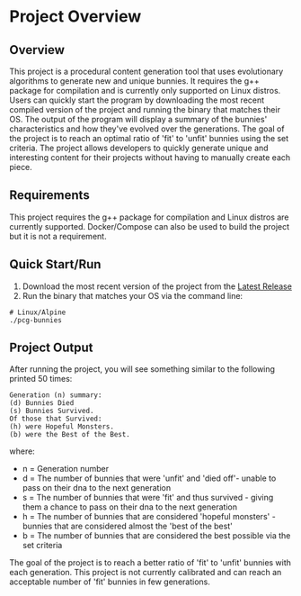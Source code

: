 # Project Overview
## Overview
This project is a procedural content generation tool that uses evolutionary algorithms to generate new and unique bunnies. It requires the g++ package for compilation and is currently only supported on Linux distros. Users can quickly start the program by downloading the most recent compiled version of the project and running the binary that matches their OS. The output of the program will display a summary of the bunnies' characteristics and how they've evolved over the generations. The goal of the project is to reach an optimal ratio of 'fit' to 'unfit' bunnies using the set criteria. The project allows developers to quickly generate unique and interesting content for their projects without having to manually create each piece.

## Requirements
This project requires the g++ package for compilation and Linux distros are currently supported. Docker/Compose can also be used to build the project but it is not a requirement.
 
## Quick Start/Run
1. Download the most recent version of the project from the <a href="https://github.com/mattbuske/pcg-bunny/releases" target="_blank">Latest Release</a> 
2. Run the binary that matches your OS via the command line:
```SHELL
# Linux/Alpine
./pcg-bunnies
```
 
## Project Output
After running the project, you will see something similar to the following printed 50 times:
```SHELL
Generation (n) summary:
(d) Bunnies Died
(s) Bunnies Survived.
Of those that Survived:
(h) were Hopeful Monsters.
(b) were the Best of the Best.
```
where:

- n = Generation number
- d = The number of bunnies that were 'unfit' and 'died off'- unable to pass on their dna to the next generation
- s = The number of bunnies that were 'fit' and thus survived - giving them a chance to pass on their dna to the next generation
- h = The number of bunnies that are considered 'hopeful monsters' - bunnies that are considered almost the 'best of the best'
- b = The number of bunnies that are considered the best possible via the set criteria
 
The goal of the project is to reach a better ratio of 'fit' to 'unfit' bunnies with each generation. This project is not currently calibrated and can reach an acceptable number of 'fit' bunnies in few generations.
